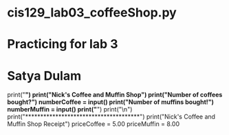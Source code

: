 # cis129_lab03_coffeeShop.py
# Practicing for lab 3
# Satya Dulam
print("**************************************")
print("Nick's Coffee and Muffin Shop")
print("Number of coffees bought?")
numberCoffee = input()
print("Number of muffins bought!")
numberMuffin = input() 
print("**************************************")
print("\n")
print("**************************************")
print("Nick's Coffee and Muffin Shop Receipt")
priceCoffee = 5.00
priceMuffin = 8.00
